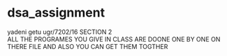 ﻿# dsa_assignment
yadeni getu ugr/7202/16  SECTION 2  
ALL THE PROGRAMES YOU GIVE IN CLASS ARE  DOONE ONE BY ONE ON THERE FILE AND ALSO YOU CAN GET THEM TOGTHER
